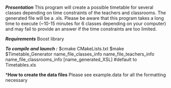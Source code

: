 ***Presentation***
This program will create a possible timetable for several classes depending on time constraints of the teachers and classrooms.
The generated file will be a .xls.
Please be aware that this program takes a long time to execute (~10-15 minutes for 6 classes depending on your computer) and may fail to provide an answer if the time constraints are too limited.

***Requirements***
Boost library

***To compile and launch :***
$cmake CMakeLists.txt
$make
$Timetable_Generator name_file_classes_info name_file_teachers_info name_file_classrooms_info [name_generated_XSL] #default to Timetables.xls

***How to create the data files**
Please see example.data for all the formatting necessary